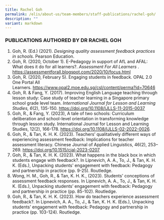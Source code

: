 ```yaml
---
title: Rachel Goh
permalink: /elis/about-us/team-members/staff-publications/rachel-goh/
description: ""
variant: markdown
---
```

### PUBLICATIONS AUTHORED BY DR RACHEL GOH

1.  Goh, R. (Ed.) (2021). _Designing quality assessment feedback practices in schools._ Pearson Education.
2.  Goh, R. (2020, October 1). E-Pedagogy in support of AfL and AFAL: What does it do for all learners?. _Assessment For All Learners_ . https://assessmentforall.blogspot.com/2020/10/focus.html
3.  Goh, R. (2020, February 5). Engaging students in feedback. OPAL 2.0 One Portal All Learners. https://www.opal2.moe.edu.sg/csl/content/perma?id=70646
4.  Goh, R. & Fang, Y. (2017). Improving English Language teaching through lesson study: Case study of teacher learning in a Singapore primary school grade level team. _International Journal for Lesson and Learning Studies, 6_(2), 135-150. https://doi.org/10.1108/IJLLS-11-2015-0037
5.  Goh, R., & Fang, Y. (2023), A tale of two schools: Curriculum deliberation and school-level orientation in transforming knowledge through lesson study. International Journal for Lesson and Learning Studies, 12(2), 166-178. https://doi.org/10.1108/IJLLS-02-2022-0026.
6.  Goh, R., & Tan, K. H. K. (2023). Teachers’ qualitatively different ways of experiencing assessment feedback: Implications for teacher assessment literacy. Chinese Journal of Applied Linguistics, 46(2), 253–269.  https://doi.org/10.1515/cjal-2023-0207
7.  Goh, R., & Tan, K. H. K. (2023). What happens in the black box in which students engage with feedback?. In Lipnevich, A. A., To, J., & Tan, K. H. K. (Eds.), Unpacking students' engagement with feedback: Pedagogy and partnership in practice (pp. 9-25). Routledge.
8.  Wong, H. M., Goh, R., & Tan, K. H. K., (2023). Students' conceptions of assessment feedback responses. In Lipnevich, A. A., To, J., & Tan, K. H. K. (Eds.), Unpacking students’ engagement with feedback: Pedagogy and partnership in practice (pp. 85-102). Routledge.
9.  Goh, R., & Tan, K. H. K. (2023). How do teachers experience assessment feedback?. In Lipnevich, A. A., To, J., & Tan, K. H. K. (Eds.), Unpacking students’ engagement with feedback: Pedagogy and partnership in practice (pp. 103-124). Routledge.